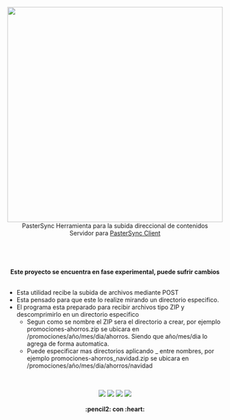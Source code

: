 <p align="center">
  <img width="500" src="https://github.com/gusgeek/PasterSync-Server/blob/main/logo.svg">
  <br>
  PasterSync Herramienta para la subida direccional de contenidos 
  <br>
  Servidor para <a href="https://github.com/gusgeek/PasterSync-Client">PasterSync Client</a>
</p>


#

<p align="center">
  <br><br>
  <strong>
    Este proyecto se encuentra en fase experimental, puede sufrir cambios
  </strong>
  <br><br>
</p>

- Esta utilidad recibe la subida de archivos mediante POST
- Esta pensado para que este lo realize mirando un directorio especifico. 
- El programa esta preparado para recibir archivos tipo ZIP y descomprimirlo en un directorio especifico
  - Segun como se nombre el ZIP sera el directorio a crear, por ejemplo promociones-ahorros.zip se ubicara en /promociones/año/mes/dia/ahorros. Siendo que año/mes/dia lo agrega de forma automatica. 
  - Puede especificar mas directorios aplicando _ entre nombres, por ejemplo promociones-ahorros_navidad.zip se ubicara en /promociones/año/mes/dia/ahorros/navidad


<p align="center">
  <br>
  <bR>
    <img src="https://img.shields.io/github/downloads/gusgeek/PasterSync-Server/total">  
    <img src="https://img.shields.io/github/v/release/gusgeek/PasterSync-Server">  
    <img src="https://img.shields.io/github/release-date/gusgeek/PasterSync-Server">  
    <img src="https://img.shields.io/github/languages/code-size/gusgeek/PasterSync-Server">
  <br><br>
  <strong>:pencil2: con :heart:</strong>
</p>

